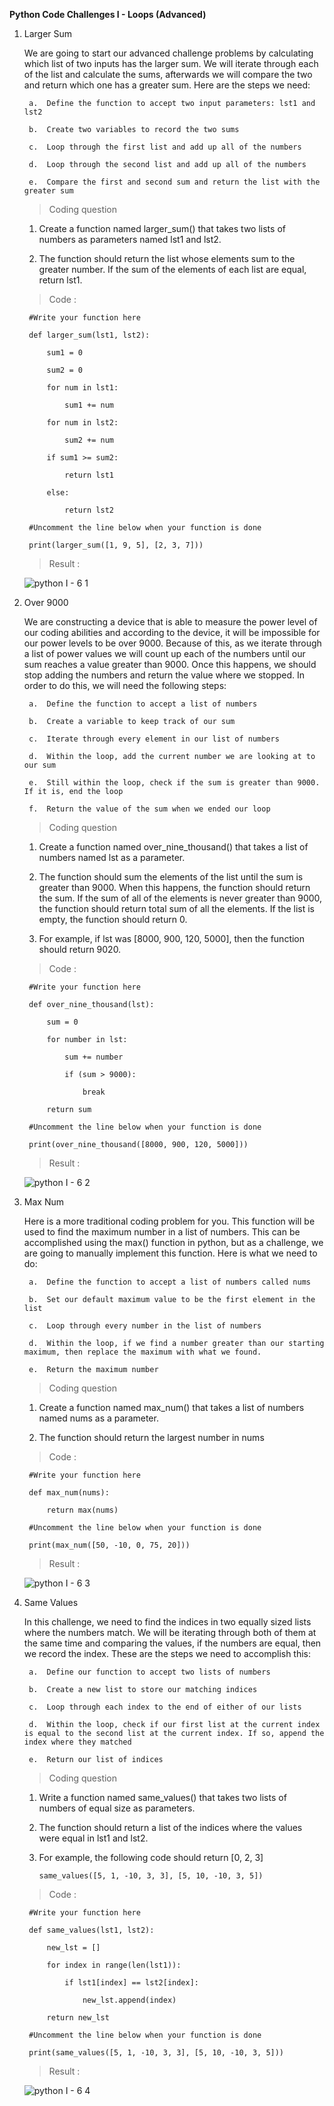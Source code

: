 **Python Code Challenges I - Loops (Advanced)**

1. Larger Sum

    We are going to start our advanced challenge problems by calculating which list of two inputs has the larger sum. We will iterate through each of the list and calculate the sums, afterwards we will compare the two and return which one has a greater sum. Here are the steps we need:

        a.  Define the function to accept two input parameters: lst1 and lst2

        b.  Create two variables to record the two sums

        c.  Loop through the first list and add up all of the numbers

        d.  Loop through the second list and add up all of the numbers

        e.  Compare the first and second sum and return the list with the greater sum

    >   Coding question

    1.  Create a function named larger_sum() that takes two lists of numbers as parameters named lst1 and lst2.

    2.  The function should return the list whose elements sum to the greater number. If the sum of the elements of each list are equal, return lst1.

    >   Code :

        #Write your function here

        def larger_sum(lst1, lst2):

            sum1 = 0

            sum2 = 0

            for num in lst1:

                sum1 += num

            for num in lst2:

                sum2 += num

            if sum1 >= sum2:
 
                return lst1

            else:

                return lst2

        #Uncomment the line below when your function is done

        print(larger_sum([1, 9, 5], [2, 3, 7]))

    >   Result  :

      ![python I - 6 1](https://user-images.githubusercontent.com/74751990/193361567-839c8c01-7174-4fb2-9af4-5d24ce7e02b4.jpg)

2. Over 9000

    We are constructing a device that is able to measure the power level of our coding abilities and according to the device, it will be impossible for our power levels to be over 9000. Because of this, as we iterate through a list of power values we will count up each of the numbers until our sum reaches a value greater than 9000. Once this happens, we should stop adding the numbers and return the value where we stopped. In order to do this, we will need the following steps:

        a.  Define the function to accept a list of numbers

        b.  Create a variable to keep track of our sum

        c.  Iterate through every element in our list of numbers

        d.  Within the loop, add the current number we are looking at to our sum

        e.  Still within the loop, check if the sum is greater than 9000. If it is, end the loop

        f.  Return the value of the sum when we ended our loop

    >   Coding question

    1.  Create a function named over_nine_thousand() that takes a list of numbers named lst as a parameter.

    2.  The function should sum the elements of the list until the sum is greater than 9000. When this happens, the function should return the sum. If the sum of all of the elements is never greater than 9000, the function should return total sum of all the elements. If the list is empty, the function should return 0.

    3.  For example, if lst was [8000, 900, 120, 5000], then the function should return 9020.

    >   Code :

        #Write your function here

        def over_nine_thousand(lst):

            sum = 0

            for number in lst:

                sum += number

                if (sum > 9000):

                    break

            return sum

        #Uncomment the line below when your function is done

        print(over_nine_thousand([8000, 900, 120, 5000]))

    >   Result  :

      ![python I - 6 2](https://user-images.githubusercontent.com/74751990/193464835-307a72e4-09ce-46ca-9f42-ce987174ae97.jpg)

3. Max Num

    Here is a more traditional coding problem for you. This function will be used to find the maximum number in a list of numbers. This can be accomplished using the max() function in python, but as a challenge, we are going to manually implement this function. Here is what we need to do:

        a.  Define the function to accept a list of numbers called nums

        b.  Set our default maximum value to be the first element in the list

        c.  Loop through every number in the list of numbers

        d.  Within the loop, if we find a number greater than our starting maximum, then replace the maximum with what we found.

        e.  Return the maximum number

    >   Coding question

    1.  Create a function named max_num() that takes a list of numbers named nums as a parameter.

    2.  The function should return the largest number in nums

    >   Code :

        #Write your function here

        def max_num(nums):

            return max(nums)

        #Uncomment the line below when your function is done

        print(max_num([50, -10, 0, 75, 20]))

    >   Result  :

      ![python I - 6 3](https://user-images.githubusercontent.com/74751990/193583900-947982bf-01fd-431f-8cc9-55ca76e3b1f1.jpg)

4. Same Values

    In this challenge, we need to find the indices in two equally sized lists where the numbers match. We will be iterating through both of them at the same time and comparing the values, if the numbers are equal, then we record the index. These are the steps we need to accomplish this:

        a.  Define our function to accept two lists of numbers

        b.  Create a new list to store our matching indices

        c.  Loop through each index to the end of either of our lists
        
        d.  Within the loop, check if our first list at the current index is equal to the second list at the current index. If so, append the index where they matched

        e.  Return our list of indices

    >   Coding question

    1.  Write a function named same_values() that takes two lists of numbers of equal size as parameters.

    2.  The function should return a list of the indices where the values were equal in lst1 and lst2.

    3.  For example, the following code should return [0, 2, 3]

            same_values([5, 1, -10, 3, 3], [5, 10, -10, 3, 5])

    >   Code :

        #Write your function here

        def same_values(lst1, lst2):

            new_lst = []

            for index in range(len(lst1)):

                if lst1[index] == lst2[index]:

                    new_lst.append(index)

            return new_lst

        #Uncomment the line below when your function is done

        print(same_values([5, 1, -10, 3, 3], [5, 10, -10, 3, 5]))

    >   Result  :

      ![python I - 6 4](https://user-images.githubusercontent.com/74751990/193740206-ca1cc8b8-880c-4f97-8a28-7d39e7536295.jpg)








